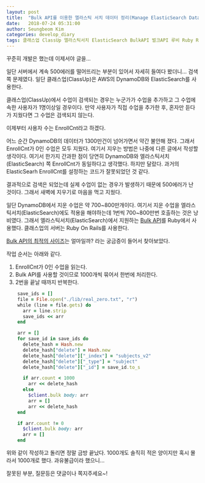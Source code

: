 ```yaml
---
layout: post
title:  "Bulk API를 이용한 엘라스틱 서치 데이터 정리(Manage ElasticSearch Data Using Bulk API)"
date:   2018-07-24 05:31:00
author: Seungbeom Kim
categories: develop_diary
tags: 클래스업 ClassUp 엘라스틱서치 ElasticSearch BulkAPI 벌크API 루비 Ruby RubyOnRails
---
```


꾸준히 개발은 했는데 이제서야 글을...

일단 서버에서 계속 500에러를 떨어뜨리는 부분이 있어서 자세히 들여다 봤더니... 검색 쪽 문제였다. 일단 클래스업(ClassUp)은 AWS의 DynamoDB와 ElasticSearch를 사용한다.

클래스업(ClassUp)에서 수업이 검색되는 경우는 누군가가 수업을 추가하고 그 수업에 속한 사용자가 1명이상일 경우이다. 만약 사용자가 직접 수업을 추가한 후, 혼자만 듣다가 지웠다면 그 수업은 검색되지 않는다.

이제부터 사용자 수는 EnrollCnt라고 하겠다.

어느 순간 DynamoDB의 데이터가 1300만건이 넘어가면서 약간 불안해 졌다. 그래서 EnrollCnt가 0인 수업은 모두 지웠다. 여기서 지우는 방법은 나중에 다른 글에서 작성할 생각이다. 여기서 한가지 간과한 점이 당연히 DynamoDB와 엘라스틱서치(ElasticSearch) 쪽 EnrollCnt가 동일하다고 생각했다. 하지만 달랐다. 과거의 ElasticSearh EnrollCnt를 설정하는 코드가 잘못되었던 것 같다.

결과적으로 검색은 되었는데 실제 수업이 없는 경우가 발생하기 때문에 500에러가 난 것이다. 그래서 새벽에 지우기로 마음을 먹고 지웠다.

일단 DynamoDB에서 지운 수업은 약 700~800만개이다. 여기서 지운 수업을 엘라스틱서치(ElasticSearch)에도 적용을 해야하는데 1번씩 700~800만번 호출하는 것은 낭비였다. 그래서 엘라스틱서치(ElasticSearch)에서 지원하는 [Bulk API](https://www.elastic.co/guide/en/elasticsearch/reference/current/docs-bulk.html)를 Ruby에서 사용했다. 클래스업의 서버는 Ruby On Rails를 사용한다.

[Bulk API의 최적의 사이즈](https://www.elastic.co/guide/en/elasticsearch/guide/current/indexing-performance.html#_using_and_sizing_bulk_requests)는 얼마일까? 라는 궁금증이 들어서 찾아보았다.

작업 순서는 아래와 같다.
1. EnrollCnt가 0인 수업을 읽는다.
2. Bulk API를 사용할 것이므로 1000개씩 묶어서 한번에 처리한다.
3. 2번을 끝날 때까지 반복한다.

```Ruby
    save_ids = []
    file = File.open("./lib/real_zero.txt", "r")
    while (line = file.gets) do
      arr = line.strip
      save_ids << arr
    end

    arr = []
    for save_id in save_ids do
      delete_hash = Hash.new
      delete_hash["delete"] = Hash.new
      delete_hash["delete"]["_index"] = "subjects_v2"
      delete_hash["delete"]["_type"] = "subject"
      delete_hash["delete"]["_id"] = save_id.to_s

      if arr.count < 1000
        arr << delete_hash
      else
        $client.bulk body: arr
        arr = []
        arr << delete_hash
    end

    if arr.count != 0
      $client.bulk body: arr
      arr = []
    end
```

위와 같이 작성하고 돌리면 정말 금방 끝났다. 1000개도 솔직히 적은 양이지만 혹시 몰라서 1000개로 했다. 과유불급이라 했으니...

잘못된 부분, 질문등은 댓글이나 쪽지주세요~!
